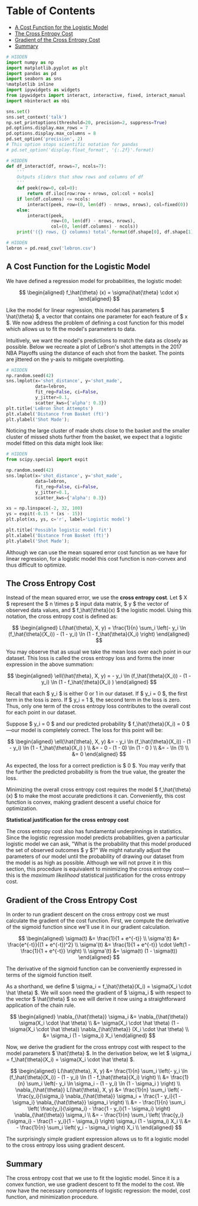 
<h1>Table of Contents<span class="tocSkip"></span></h1>
<div class="toc"><ul class="toc-item"><li><span><a href="#A-Cost-Function-for-the-Logistic-Model" data-toc-modified-id="A-Cost-Function-for-the-Logistic-Model-1">A Cost Function for the Logistic Model</a></span></li><li><span><a href="#The-Cross-Entropy-Cost" data-toc-modified-id="The-Cross-Entropy-Cost-2">The Cross Entropy Cost</a></span></li><li><span><a href="#Gradient-of-the-Cross-Entropy-Cost" data-toc-modified-id="Gradient-of-the-Cross-Entropy-Cost-3">Gradient of the Cross Entropy Cost</a></span></li><li><span><a href="#Summary" data-toc-modified-id="Summary-4">Summary</a></span></li></ul></div>


```python
# HIDDEN
import numpy as np
import matplotlib.pyplot as plt
import pandas as pd
import seaborn as sns
%matplotlib inline
import ipywidgets as widgets
from ipywidgets import interact, interactive, fixed, interact_manual
import nbinteract as nbi

sns.set()
sns.set_context('talk')
np.set_printoptions(threshold=20, precision=2, suppress=True)
pd.options.display.max_rows = 7
pd.options.display.max_columns = 8
pd.set_option('precision', 2)
# This option stops scientific notation for pandas
# pd.set_option('display.float_format', '{:.2f}'.format)
```


```python
# HIDDEN
def df_interact(df, nrows=7, ncols=7):
    '''
    Outputs sliders that show rows and columns of df
    '''
    def peek(row=0, col=0):
        return df.iloc[row:row + nrows, col:col + ncols]
    if len(df.columns) <= ncols:
        interact(peek, row=(0, len(df) - nrows, nrows), col=fixed(0))
    else:
        interact(peek,
                 row=(0, len(df) - nrows, nrows),
                 col=(0, len(df.columns) - ncols))
    print('({} rows, {} columns) total'.format(df.shape[0], df.shape[1]))
```


```python
# HIDDEN
lebron = pd.read_csv('lebron.csv')
```

## A Cost Function for the Logistic Model

We have defined a regression model for probabilities, the logistic model:

$$
\begin{aligned}
f_\hat{\theta} (x) = \sigma(\hat{\theta} \cdot x)
\end{aligned}
$$

Like the model for linear regression, this model has parameters $ \hat{\theta} $, a vector that contains one parameter for each feature of $ x $. We now address the problem of defining a cost function for this model which allows us to fit the model's parameters to data.

Intuitively, we want the model's predictions to match the data as closely as possible. Below we recreate a plot of LeBron's shot attempts in the 2017 NBA Playoffs using the distance of each shot from the basket. The points are jittered on the y-axis to mitigate overplotting.


```python
# HIDDEN
np.random.seed(42)
sns.lmplot(x='shot_distance', y='shot_made',
           data=lebron,
           fit_reg=False, ci=False,
           y_jitter=0.1,
           scatter_kws={'alpha': 0.3})
plt.title('LeBron Shot Attempts')
plt.xlabel('Distance from Basket (ft)')
plt.ylabel('Shot Made');
```

Noticing the large cluster of made shots close to the basket and the smaller cluster of missed shots further from the basket, we expect that a logistic model fitted on this data might look like:


```python
# HIDDEN
from scipy.special import expit

np.random.seed(42)
sns.lmplot(x='shot_distance', y='shot_made',
           data=lebron,
           fit_reg=False, ci=False,
           y_jitter=0.1,
           scatter_kws={'alpha': 0.3})

xs = np.linspace(-2, 32, 100)
ys = expit(-0.15 * (xs - 15))
plt.plot(xs, ys, c='r', label='Logistic model')

plt.title('Possible logistic model fit')
plt.xlabel('Distance from Basket (ft)')
plt.ylabel('Shot Made');
```

Although we can use the mean squared error cost function as we have for linear regression, for a logistic model this cost function is non-convex and thus difficult to optimize.

## The Cross Entropy Cost

Instead of the mean squared error, we use the **cross entropy cost**. Let $ X $ represent the $ n \times p $ input data matrix, $ y $ the vector of observed data values, and $ f_\hat{\theta}(x) $ the logistic model. Using this notation, the cross entropy cost is defined as:

$$
\begin{aligned}
L(\hat{\theta}, X, y) = \frac{1}{n} \sum_i \left(- y_i \ln (f_\hat{\theta}(X_i)) - (1 - y_i) \ln (1 - f_\hat{\theta}(X_i) \right)
\end{aligned}
$$

You may observe that as usual we take the mean loss over each point in our dataset. This loss is called the cross entropy loss and forms the inner expression in the above summation: 

$$
\begin{aligned}
\ell(\hat{\theta}, X, y) = - y_i \ln (f_\hat{\theta}(X_i)) - (1 - y_i) \ln (1 - f_\hat{\theta}(X_i) )
\end{aligned}
$$

Recall that each $ y_i $ is either 0 or 1 in our dataset. If $ y_i = 0 $, the first term in the loss is zero. If $ y_i = 1 $, the second term in the loss is zero. Thus, only one term of the cross entropy loss contributes to the overall cost for each point in our dataset.

Suppose $ y_i = 0 $ and our predicted probability $ f_\hat{\theta}(X_i) = 0 $—our model is completely correct. The loss for this point will be:

$$
\begin{aligned}
\ell(\hat{\theta}, X, y)
&= - y_i \ln (f_\hat{\theta}(X_i)) - (1 - y_i) \ln (1 - f_\hat{\theta}(X_i) ) \\
&= - 0 - (1 - 0) \ln (1 - 0 ) \\
&= - \ln (1) \\
&= 0
\end{aligned}
$$

As expected, the loss for a correct prediction is $ 0 $. You may verify that the further the predicted probability is from the true value, the greater the loss.

Minimizing the overall cross entropy cost requires the model $ f_\hat{\theta}(x) $ to make the most accurate predictions it can. Conveniently, this cost function is convex, making gradient descent a useful choice for optimization.

**Statistical justification for the cross entropy cost**

The cross entropy cost also has fundamental underpinnings in statistics. Since the logistic regression model predicts probabilities, given a particular logistic model we can ask, "What is the probability that this model produced the set of observed outcomes $ y $?" We might naturally adjust the parameters of our model until the probability of drawing our dataset from the model is as high as possible. Although we will not prove it in this section, this procedure is equivalent to minimizing the cross entropy cost—this is the *maximum likelihood* statistical justification for the cross entropy cost.

## Gradient of the Cross Entropy Cost

In order to run gradient descent on the cross entropy cost we must calculate the gradient of the cost function. First, we compute the derivative of the sigmoid function since we'll use it in our gradient calculation.

$$
\begin{aligned}
\sigma(t) &= \frac{1}{1 + e^{-t}} \\
\sigma'(t) &= \frac{e^{-t}}{(1 + e^{-t})^2} \\
\sigma'(t) &= \frac{1}{1 + e^{-t}} \cdot \left(1 - \frac{1}{1 + e^{-t}} \right) \\
\sigma'(t) &= \sigma(t) (1 - \sigma(t))
\end{aligned}
$$

The derivative of the sigmoid function can be conveniently expressed in terms of the sigmoid function itself.

As a shorthand, we define $ \sigma_i = f_\hat{\theta}(X_i) = \sigma(X_i \cdot \hat \theta) $. We will soon need the gradient of $ \sigma_i $ with respect to the vector $ \hat{\theta} $ so we will derive it now using a straightforward application of the chain rule. 

$$
\begin{aligned}
\nabla_{\hat{\theta}} \sigma_i
&= \nabla_{\hat{\theta}} \sigma(X_i \cdot \hat \theta) \\
&= \sigma(X_i \cdot \hat \theta) (1 - \sigma(X_i \cdot \hat \theta))  \nabla_{\hat{\theta}} (X_i \cdot \hat \theta) \\
&= \sigma_i (1 - \sigma_i) X_i 
\end{aligned}
$$

Now, we derive the gradient for the cross entropy cost with respect to the model parameters $ \hat{\theta} $. In the derivation below, we let $ \sigma_i = f_\hat{\theta}(X_i) = \sigma(X_i \cdot \hat \theta) $.

$$
\begin{aligned}
L(\hat{\theta}, X, y)
&= \frac{1}{n} \sum_i \left(- y_i \ln (f_\hat{\theta}(X_i)) - (1 - y_i) \ln (1 - f_\hat{\theta}(X_i) \right) \\
&= \frac{1}{n} \sum_i \left(- y_i \ln \sigma_i - (1 - y_i) \ln (1 - \sigma_i ) \right) \\
\nabla_{\hat{\theta}} L(\hat{\theta}, X, y)
&= \frac{1}{n} \sum_i \left(
    - \frac{y_i}{\sigma_i} \nabla_{\hat{\theta}} \sigma_i
    + \frac{1 - y_i}{1 - \sigma_i} \nabla_{\hat{\theta}} \sigma_i
\right) \\
&= - \frac{1}{n} \sum_i \left(
    \frac{y_i}{\sigma_i} - \frac{1 - y_i}{1 - \sigma_i}
\right) \nabla_{\hat{\theta}} \sigma_i \\
&= - \frac{1}{n} \sum_i \left(
    \frac{y_i}{\sigma_i} - \frac{1 - y_i}{1 - \sigma_i}
\right) \sigma_i (1 - \sigma_i) X_i \\
&= - \frac{1}{n} \sum_i \left(
    y_i - \sigma_i
\right) X_i \\
\end{aligned}
$$

The surprisingly simple gradient expression allows us to fit a logistic model to the cross entropy loss using gradient descent.

## Summary

The cross entropy cost that we use to fit the logistic model. Since it is a convex function, we use gradient descent to fit the model to the cost. We now have the necessary components of logistic regression: the model, cost function, and minimization procedure.
